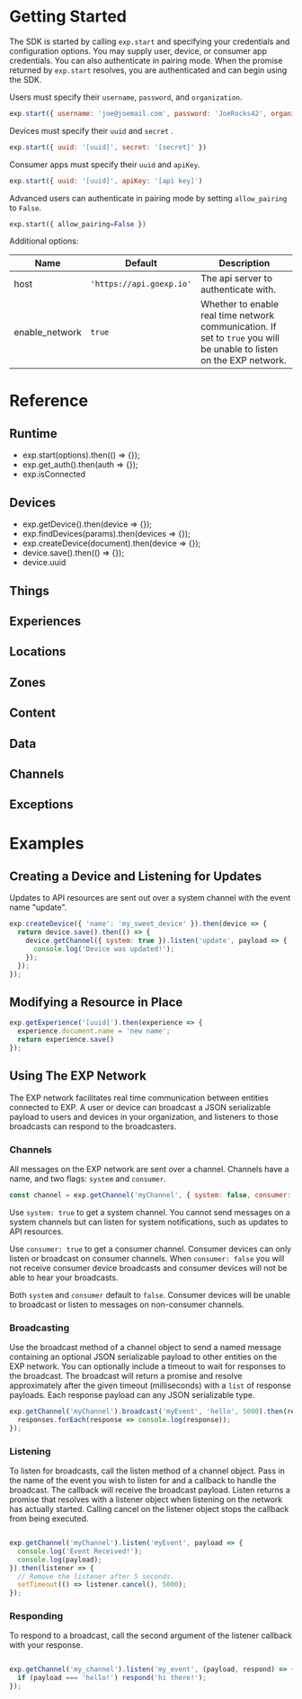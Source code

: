 # Getting Started

The SDK is started by calling ```exp.start``` and specifying your credentials and configuration options. You may supply user, device, or consumer app credentials. You can also authenticate in pairing mode. When the promise returned by ```exp.start``` resolves, you are authenticated and can begin using the SDK. 

Users must specify their ```username```, ```password```, and ```organization```.

```javascript
exp.start({ username: 'joe@joemail.com', password: 'JoeRocks42', organization: 'joesorg' }).then(() => {});
```

Devices must specify their ```uuid``` and ```secret``` .
```javascript
exp.start({ uuid: '[uuid]', secret: '[secret]' })
```

Consumer apps must specify their ```uuid``` and ```apiKey```.

```javascript
exp.start({ uuid: '[uuid]', apiKey: '[api key]')
```

Advanced users can authenticate in pairing mode by setting ```allow_pairing``` to ```False```.

```python
exp.start({ allow_pairing=False })
```

Additional options:

Name | Default | Description
--- | --- | ---
host | ```'https://api.goexp.io'``` | The api server to authenticate with.
enable_network | ```true``` | Whether to enable real time network communication. If set to ```true``` you will be unable to listen on the EXP network.







# Reference

## Runtime

- exp.start(options).then(() => {});
- exp.get_auth().then(auth => {});
- exp.isConnected


## Devices
- exp.getDevice().then(device => {});
- exp.findDevices(params).then(devices => {});
- exp.createDevice(document).then(device => {});
- device.save().then(() => {});
- device.uuid

## Things

## Experiences

## Locations

## Zones

## Content

## Data

## Channels

## Exceptions


# Examples


## Creating a Device and Listening for Updates

Updates to API resources are sent out over a system channel with the event name "update".

```javascript
exp.createDevice({ 'name': 'my_sweet_device' }).then(device => {
  return device.save().then(() => {
    device.getChannel({ system: true }).listen('update', payload => {
      console.log('Device was updated!');
    });
  });
});
```


## Modifying a Resource in Place

```javascript
exp.getExperience('[uuid]').then(experience => {
  experience.document.name = 'new name';
  return experience.save()
});
```


## Using The EXP Network

The EXP network facilitates real time communication between entities connected to EXP. A user or device can broadcast a JSON serializable payload to users and devices in your organization, and listeners to those broadcasts can respond to the broadcasters.

### Channels

All messages on the EXP network are sent over a channel. Channels have a name, and two flags: ```system``` and ```consumer```.

```javascript
const channel = exp.getChannel('myChannel', { system: false, consumer: false });
```

Use ```system: true``` to get a system channel. You cannot send messages on a system channels but can listen for system notifications, such as updates to API resources.

Use ```consumer: true``` to get a consumer channel. Consumer devices can only listen or broadcast on consumer channels. When ```consumer: false``` you will not receive consumer device broadcasts and consumer devices will not be able to hear your broadcasts.

Both ```system``` and ```consumer``` default to ```false```. Consumer devices will be unable to broadcast or listen to messages on non-consumer channels.


### Broadcasting

Use the broadcast method of a channel object to send a named message containing an optional JSON serializable payload to other entities on the EXP network. You can optionally include a timeout to wait for responses to the broadcast. The broadcast will return a promise and resolve approximately after the given timeout (milliseconds) with a ```list``` of response payloads. Each response payload can any JSON serializable type.

```javascript
exp.getChannel('myChannel').broadcast('myEvent', 'hello', 5000).then(responses => {
  responses.forEach(response => console.log(response));
});
```

### Listening

To listen for broadcasts, call the listen method of a channel object.  Pass in the name of the event you wish to listen for and a callback to handle the broadcast. The callback will receive the broadcast payload. Listen returns a promise that resolves with a listener object when listening on the network has actually started. Calling cancel on the listener object stops the callback from being executed.


```javascript

exp.getChannel('myChannel').listen('myEvent', payload => {
  console.log('Event Received!');
  console.log(payload);
}).then(listener => {
  // Remove the listener after 5 seconds.
  setTimeout(() => listener.cancel(), 5000);
});

```


### Responding

To respond to a broadcast, call the second argument of the listener callback with your response.

```javascript

exp.getChannel('my_channel').listen('my_event', (payload, respond) => {
  if (payload === 'hello!') respond('hi there!');
});

```

